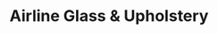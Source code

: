 ---
title: "Airline Glass & Upholstery"
url: /gonzales/airline-glass-and-upholstery/
shop: car repair
---